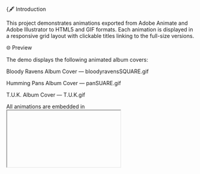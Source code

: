 {🖋️ Introduction

This project demonstrates animations exported from Adobe Animate and Adobe Illustrator to HTML5 and GIF formats.
Each animation is displayed in a responsive grid layout with clickable titles linking to the full-size versions.

🌐 Preview

The demo displays the following animated album covers:

Bloody Ravens Album Cover — bloodyravensSQUARE.gif

Humming Pans Album Cover — panSUARE.gif

T.U.K. Album Cover — T.U.K.gif

All animations are embedded in <iframe> elements for easy previewing within the page.

📁 Project Structure
index.html
styles.css
bloodyravensSQUARE.gif
panSUARE.gif
T.U.K.gif

⚙️ Installation

Clone or download this repository:

git clone https://github.com/yourusername/animate-exports-demo.git


Ensure all linked GIFs are in the same directory as index.html.

Open index.html in any modern web browser.

🚀 Usage

Open index.html directly in your browser to view the gallery.

Click any album title to open the full-size version of the animation or GIF in a new tab.

✨ Features

Responsive grid layout for animations

Clean, minimalist dark theme

Inline fallback styles if styles.css fails to load

Simple to extend with new animation cards

🧩 Dependencies

HTML5 and CSS3 only — no JavaScript dependencies

Works fully offline once all files are in place

🛠️ Customization

You can easily:

Edit styles.css or the inline <style> in index.html to change colors or spacing

Add new animation cards by duplicating the <section class="card"> block in the HTML

👨‍🎨 Credits

All animations and artwork were created using Adobe Illustrator and Adobe Animate
by Salvi Silver H.

WEBSITE
https://salvi-silver.github.io/my-GIFs-website/

📜 License

© 2025 Salvi Silver H. — All rights reserved.
This project is for personal and portfolio use only.
Do not redistribute or reuse the animations without permission.
}
